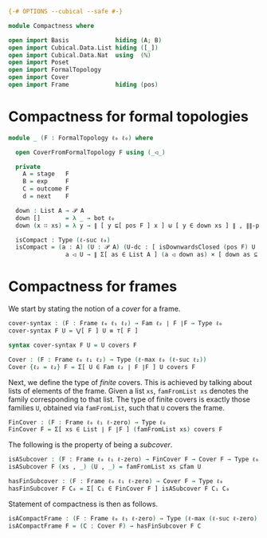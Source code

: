 ```agda
{-# OPTIONS --cubical --safe #-}

module Compactness where

open import Basis             hiding (A; B)
open import Cubical.Data.List hiding ([_])
open import Cubical.Data.Nat  using  (ℕ)
open import Poset
open import FormalTopology
open import Cover
open import Frame             hiding (pos)
```

# Compactness for formal topologies

```agda
module _ (F : FormalTopology ℓ₀ ℓ₀) where

  open CoverFromFormalTopology F using (_◁_)

  private
    A = stage   F
    B = exp     F
    C = outcome F
    d = next    F

  down : List A → 𝒫 A
  down []       = λ _ → bot ℓ₀
  down (x ∷ xs) = λ y → ∥ [ y ⊑[ pos F ] x ] ⊎ [ y ∈ down xs ] ∥ , ∥∥-prop _

  isCompact : Type (ℓ-suc ℓ₀)
  isCompact = (a : A) (U : 𝒫 A) (U-dc : [ isDownwardsClosed (pos F) U ]) →
                a ◁ U → ∥ Σ[ as ∈ List A ] (a ◁ down as) × [ down as ⊆ U ] ∥
```

# Compactness for frames

We start by stating the notion of a *cover* for a frame.

```agda
cover-syntax : (F : Frame ℓ₀ ℓ₁ ℓ₂) → Fam ℓ₂ ∣ F ∣F → Type ℓ₀
cover-syntax F U = ⋁[ F ] U ≡ ⊤[ F ]

syntax cover-syntax F U = U covers F

Cover : (F : Frame ℓ₀ ℓ₁ ℓ₂) → Type (ℓ-max ℓ₀ (ℓ-suc ℓ₂))
Cover {ℓ₂ = ℓ₂} F = Σ[ U ∈ Fam ℓ₂ ∣ F ∣F ] U covers F
```

Next, we define the type of *finite* covers. This is achieved by talking about lists of
elements of the frame. Given a list `xs`, `famFromList xs` denotes the family
corresponding to that list. The type of finite covers is exactly those families `U`,
obtained via `famFromList`, such that `U` covers the frame.

```agda
FinCover : (F : Frame ℓ₀ ℓ₁ ℓ-zero) → Type ℓ₀
FinCover F = Σ[ xs ∈ List ∣ F ∣F ] (famFromList xs) covers F 
```

The following is the property of being a *subcover*.

```agda
isASubcover : (F : Frame ℓ₀ ℓ₁ ℓ-zero) → FinCover F → Cover F → Type ℓ₀
isASubcover F (xs , _) (U , _) = famFromList xs ⊆fam U

hasFinSubcover : (F : Frame ℓ₀ ℓ₁ ℓ-zero) → Cover F → Type ℓ₀
hasFinSubcover F C₀ = Σ[ C₁ ∈ FinCover F ] isASubcover F C₁ C₀
```

Statement of compactness is then as follows.

```agda
isACompactFrame : (F : Frame ℓ₀ ℓ₁ ℓ-zero) → Type (ℓ-max (ℓ-suc ℓ-zero) ℓ₀)
isACompactFrame F = (C : Cover F) → hasFinSubcover F C
```
